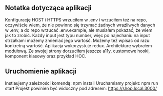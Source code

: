 ## Notatka dotycząca aplikacji
Konfigurację HOST i HTTPS wrzuciłem w .env i wrzuciłem też na repo, oczywiście wiem, że nie powinno się trzymać żadnych wrażliwych danych w .env, a do repo wrzucać .env.example, ale musiałem pokazać, że wiem jak to zrobić. Każdy input jest typu number, więc po najechaniu na input strzałkami możemy zmieniać jego wartość. Możemy też wpisać od razu konkretną wartość. Aplikacja wykorzystuje redux. Architekturę wybrałem modułową. Ze swojej strony dorzuciłem jeszcze a11y, customowe hooki, komponent klasowy oraz przykład HOC. 

## Uruchomienie aplikacji
Instlaujemy zależności komendą: npm install
Uruchamiamy projekt: npm run start
Projekt powinien być widoczny pod adresem: https://shop.local:3000/
